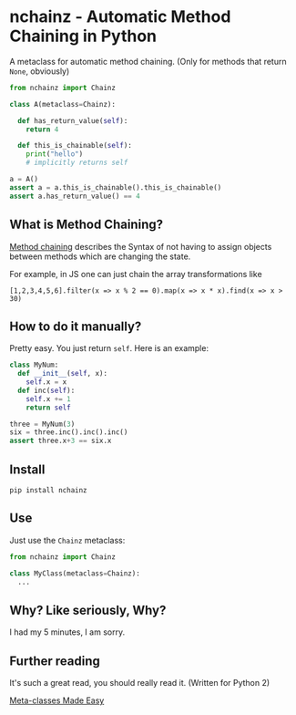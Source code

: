# nchainz - Automatic Method Chaining in Python
A metaclass for automatic method chaining. (Only for methods that return `None`, obviously)

```python
from nchainz import Chainz

class A(metaclass=Chainz):

  def has_return_value(self):
    return 4

  def this_is_chainable(self):
    print("hello")
    # implicitly returns self

a = A()
assert a = a.this_is_chainable().this_is_chainable()
assert a.has_return_value() == 4
```


## What is Method Chaining?

[Method chaining](https://en.wikipedia.org/wiki/Method_chaining) describes the Syntax of not having to assign objects
between methods which are changing the state.

For example, in JS one can just chain the array transformations like

```JS
[1,2,3,4,5,6].filter(x => x % 2 == 0).map(x => x * x).find(x => x > 30)
```

## How to do it manually?

Pretty easy. You just return `self`. Here is an example:

```python
class MyNum:
  def __init__(self, x):
    self.x = x
  def inc(self):
    self.x += 1
    return self

three = MyNum(3)
six = three.inc().inc().inc()
assert three.x+3 == six.x
```

## Install

```
pip install nchainz
```

## Use

Just use the `Chainz` metaclass:

```python
from nchainz import Chainz

class MyClass(metaclass=Chainz):
  ...
```

## Why? Like seriously, Why?

I had my 5 minutes, I am sorry.

## Further reading

It's such a great read, you should really read it. (Written for Python 2)

[Meta-classes Made Easy](https://web.archive.org/web/20200124090402id_/http://www.voidspace.org.uk/python/articles/metaclasses.shtml)

